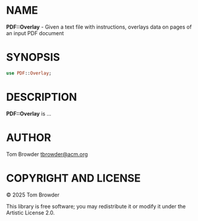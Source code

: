 NAME
====

**PDF::Overlay** - Given a text file with instructions, overlays data on pages of an input PDF document

SYNOPSIS
========

```raku
use PDF::Overlay;
```

DESCRIPTION
===========

**PDF::Overlay** is ...

AUTHOR
======

Tom Browder <tbrowder@acm.org>

COPYRIGHT AND LICENSE
=====================

© 2025 Tom Browder

This library is free software; you may redistribute it or modify it under the Artistic License 2.0.

